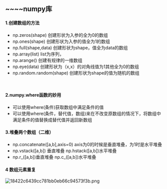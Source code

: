 ## ~~~~numpy库

#### 1.创建数组的方法

- np.zeros(shape)        创建形状为入参的全为0的数组
- np.ones(shape)         创建形状为入参的值全为1的数组
- np.full(shape,data)    创建形状为shape，值全为data的数组
- np.array(list)              list为序列，
- np.arange()              创建有规律的一维数组
- np.eye(data)            创建形状为（x,x）的对角线值为1其他全为0的数组
- np.random.random(shape)    创建形状为shape的值为随机的数组

<br/>

#### 2.numpy.where函数的妙用

- 可以使用where(条件)获取数组中满足条件的值
- 可以使用where(条件，替代值，数组)来在不改变原数组的情况下，将数组中满足条件的值替换成替代值并返回新数组

#### 3.堆叠两个数组（二维）

- np.concatenate([a,b],axis=0)  axis为0的时候是垂直堆叠，为1时是水平堆叠
- np.vstack([a,b]) 垂直堆叠  np.hstack([a,b])水平堆叠
- np.r_([a,b])垂直堆叠  np.c_([a,b])水平堆叠

#### 4 数组元素重复

![18422c6439cc781bb0eb66c94573f3b.png](attachment:f4100b573ae6c28094a804af6a6290ef)